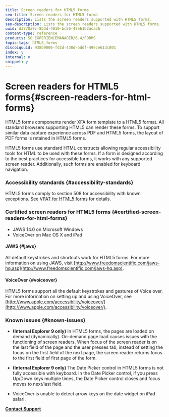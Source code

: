 ```yaml
---
title: Screen readers for HTML5 forms
seo-title: Screen readers for HTML5 forms
description: Lists the screen readers supported with HTML5 forms.
seo-description: Lists the screen readers supported with HTML5 forms.
uuid: d3770a9c-8b3d-4010-bc56-42e61b2aca36
content-type: reference
products: SG_EXPERIENCEMANAGER/6.4/FORMS
topic-tags: hTML5_forms
discoiquuid: 938b9006-fd2d-438d-bddf-49ece613c801
index: y
internal: n
snippet: y
---
```


# Screen readers for HTML5 forms{#screen-readers-for-html-forms}

HTML5 forms components render XFA form template to a HTML5 format. All standard browsers supporting HTML5 can render these forms. To support similar data capture experience across PDF and HTML5 forms, the layout of PDF forms is retained in HTML5 forms.

HTML5 forms use standard HTML constructs allowing regular accessibility tools for HTML to be used with these forms. If a form is designed according to the best practices for accessible forms, it works with any supported screen reader. Additionally, such forms are enabled for keyboard navigation.

### Accessibility standards {#accessibility-standards}

HTML5 forms comply to section 508 for accessibility with known exceptions. See [VPAT for HTML5 forms](http://www.adobe.com/mena_en/accessibility/compliance/livecycle-mobile-forms-es4-section-508-vpat.html) for details.

### Certified screen readers for HTML5 forms {#certified-screen-readers-for-html-forms}

* JAWS 14.0 on Microsoft Windows
* VoiceOver on Mac OS X and iPad

#### JAWS {#jaws}

All default keystrokes and shortcuts work for HTML5 forms. For more information on using JAWS, visit [http://www.freedomscientific.com/jaws-hq.asp](http://www.freedomscientific.com/jaws-hq.asp).

#### VoiceOver {#voiceover}

HTML5 forms support all the default keystrokes and gestures of Voice over. For more information on setting up and using VoiceOver, see [http://www.apple.com/accessibility/voiceover/](http://www.apple.com/accessibility/voiceover/).

### Known issues {#known-issues}

* **(Internal Explorer 9 only)** In HTML5 forms, the pages are loaded on demand (dynamically). On-demand page load causes issues with the functioning of screen readers. When focus of the screen reader is on the last field of the page and the user presses tab, instead of setting the focus on the first field of the next page, the screen reader returns focus to the first field of first page of the form. 
* **(Internal Explorer 9 only)** The Date Picker control in HTML5 forms is not fully accessible with keyboard. In the Date Picker control, if you press Up/Down keys multiple times, the Date Picker control closes and focus moves to next/last field.  

* VoiceOver is unable to detect arrow keys on the date widget on iPad safari.

[**Contact Support**](https://www.adobe.com/account/sign-in.supportportal.html)

